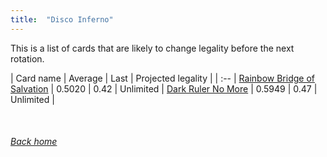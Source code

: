 ```yaml
---
title:  "Disco Inferno"
---
```


This is a list of cards that are likely to change legality before the next rotation.

| Card name | Average | Last | Projected legality |
| :-- |
[Rainbow Bridge of Salvation](https://db.ygoprodeck.com/card/?search=Rainbow%20Bridge%20of%20Salvation) | 0.5020 | 0.42 | Unlimited |
[Dark Ruler No More](https://db.ygoprodeck.com/card/?search=Dark%20Ruler%20No%20More) | 0.5949 | 0.47 | Unlimited |

<br>

###### [Back home](index)